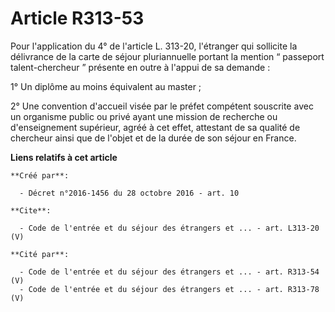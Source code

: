 # Article R313-53

Pour l'application du 4° de l'article L. 313-20, l'étranger qui sollicite la délivrance de la carte de séjour pluriannuelle
portant la mention “ passeport talent-chercheur ” présente en outre à l'appui de sa demande : 

1° Un diplôme au moins équivalent au master ; 

2° Une convention d'accueil visée par le préfet compétent souscrite avec un organisme public ou privé ayant une mission de
recherche ou d'enseignement supérieur, agréé à cet effet, attestant de sa qualité de chercheur ainsi que de l'objet et de la
durée de son séjour en France.

**Liens relatifs à cet article**

	**Créé par**:

	  - Décret n°2016-1456 du 28 octobre 2016 - art. 10

	**Cite**:

	  - Code de l'entrée et du séjour des étrangers et ... - art. L313-20 (V)

	**Cité par**:

	  - Code de l'entrée et du séjour des étrangers et ... - art. R313-54 (V)
	  - Code de l'entrée et du séjour des étrangers et ... - art. R313-78 (V)

